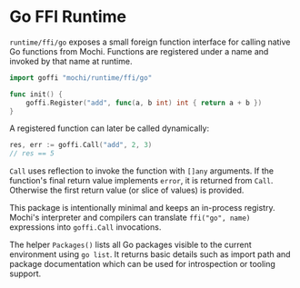 # Go FFI Runtime

`runtime/ffi/go` exposes a small foreign function interface for calling native Go
functions from Mochi. Functions are registered under a name and invoked by that
name at runtime.

```go
import goffi "mochi/runtime/ffi/go"

func init() {
    goffi.Register("add", func(a, b int) int { return a + b })
}
```

A registered function can later be called dynamically:

```go
res, err := goffi.Call("add", 2, 3)
// res == 5
```

`Call` uses reflection to invoke the function with `[]any` arguments. If the
function's final return value implements `error`, it is returned from `Call`.
Otherwise the first return value (or slice of values) is provided.

This package is intentionally minimal and keeps an in-process registry. Mochi's
interpreter and compilers can translate `ffi("go", name)` expressions into
`goffi.Call` invocations.

The helper `Packages()` lists all Go packages visible to the current
environment using `go list`. It returns basic details such as import path and
package documentation which can be used for introspection or tooling support.
